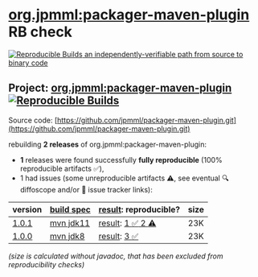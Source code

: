 [org.jpmml:packager-maven-plugin](https://central.sonatype.com/artifact/org.jpmml/packager-maven-plugin/versions) RB check
=======

[![Reproducible Builds](https://reproducible-builds.org/images/logos/rb.svg) an independently-verifiable path from source to binary code](https://reproducible-builds.org/)

## Project: [org.jpmml:packager-maven-plugin](https://central.sonatype.com/artifact/org.jpmml/packager-maven-plugin/versions) [![Reproducible Builds](https://img.shields.io/endpoint?url=https://raw.githubusercontent.com/jvm-repo-rebuild/reproducible-central/master/content/org/jpmml/packager-maven-plugin/badge.json)](https://github.com/jvm-repo-rebuild/reproducible-central/blob/master/content/org/jpmml/packager-maven-plugin/README.md)

Source code: [https://github.com/jpmml/packager-maven-plugin.git](https://github.com/jpmml/packager-maven-plugin.git)

rebuilding **2 releases** of org.jpmml:packager-maven-plugin:
- **1** releases were found successfully **fully reproducible** (100% reproducible artifacts :white_check_mark:),
- 1 had issues (some unreproducible artifacts :warning:, see eventual :mag: diffoscope and/or :memo: issue tracker links):

| version | [build spec](/BUILDSPEC.md) | [result](https://reproducible-builds.org/docs/jvm/): reproducible? | size |
| -- | --------- | ------ | -- |
| [1.0.1](https://central.sonatype.com/artifact/org.jpmml/packager-maven-plugin/1.0.1/pom) | [mvn jdk11](packager-maven-plugin-1.0.1.buildspec) | [result](packager-maven-plugin-1.0.1.buildinfo): [1 :white_check_mark:  2 :warning:](packager-maven-plugin-1.0.1.buildcompare) | 23K |
| [1.0.0](https://central.sonatype.com/artifact/org.jpmml/packager-maven-plugin/1.0.0/pom) | [mvn jdk8](packager-maven-plugin-1.0.0.buildspec) | [result](packager-maven-plugin-1.0.0.buildinfo): [3 :white_check_mark: ](packager-maven-plugin-1.0.0.buildcompare) | 23K |

<i>(size is calculated without javadoc, that has been excluded from reproducibility checks)</i>
